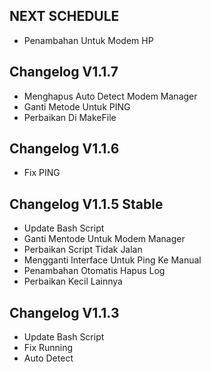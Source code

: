 ## NEXT SCHEDULE
- Penambahan Untuk Modem HP

## Changelog V1.1.7
- Menghapus Auto Detect Modem Manager
- Ganti Metode Untuk PING
- Perbaikan Di MakeFile

## Changelog V1.1.6
- Fix PING

## Changelog V1.1.5 Stable
- Update Bash Script
- Ganti Mentode Untuk Modem Manager
- Perbaikan Script Tidak Jalan
- Mengganti Interface Untuk Ping Ke Manual
- Penambahan Otomatis Hapus Log
- Perbaikan Kecil Lainnya

## Changelog V1.1.3
- Update Bash Script
- Fix Running
- Auto Detect
